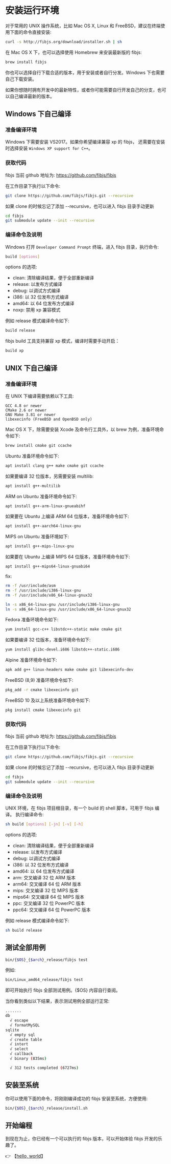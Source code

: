 # 安装运行环境
对于常用的 UNIX 操作系统，比如 Mac OS X, Linux 和 FreeBSD，建议在终端使用下面的命令直接安装:
```sh
curl -s http://fibjs.org/download/installer.sh | sh
```
在 Mac OS X 下，也可以选择使用 Homebrew 来安装最新版的 fibjs:
```sh
brew install fibjs
```
你也可以选择自行下载合适的版本，用于安装或者自行分发。Windows 下也需要自己下载安装。

如果你想随时拥有开发中的最新特性，或者你可能需要自行开发自己的分支，也可以自己编译最新的版本。

## Windows 下自己编译

### 准备编译环境
Windows 下需要安装 VS2017。如果你希望编译兼容 xp 的 fibjs， 还需要在安装时选择安装 `Windows XP support for C++`。

### 获取代码
fibjs 当前 github 地址为: https://github.com/fibjs/fibjs

在工作目录下执行以下命令:
```sh
git clone https://github.com/fibjs/fibjs.git --recursive
```
如果 clone 的时候忘记了添加  --recursive，也可以进入 fibjs 目录手动更新
```sh
cd fibjs
git submodule update --init --recursive
```

### 编译命令及说明
Windows 打开 `Developer Command Prompt` 终端，进入 fibjs 目录，执行命令:
```sh
build [options]
```
options 的选项:
* clean: 清除编译结果，便于全部重新编译
* release: 以发布方式编译
* debug: 以调试方式编译
* i386: 以 32 位发布方式编译
* amd64: 以 64 位发布方式编译
* noxp: 禁用 xp 兼容模式

例如 release 模式编译命令如下:
```sh
build release
```

fibjs build 工具支持兼容 xp 模式，编译时需要手动开启：
```sh
build xp
```

## UNIX 下自己编译

### 准备编译环境
在 UNIX 下编译需要依赖以下工具:
```
GCC 4.8 or newer
CMake 2.6 or newer
GNU Make 3.81 or newer
libexecinfo (FreeBSD and OpenBSD only)
```
Mac OS X 下，除需要安装 Xcode 及命令行工具外，以 brew 为例，准备环境命令如下:
```sh
brew install cmake git ccache
```
Ubuntu 准备环境命令如下:
```sh
apt install clang g++ make cmake git ccache
```
如果要编译 32 位版本，另需要安装 multilib:
```sh
apt install g++-multilib
```
ARM on Ubuntu 准备环境命令如下:
```sh
apt install g++-arm-linux-gnueabihf
```
如果要在 Ubuntu 上编译 ARM 64 位版本，准备环境命令如下:
```sh
apt install g++-aarch64-linux-gnu
```
MIPS on Ubuntu 准备环境如下:
```sh
apt install g++-mips-linux-gnu
```
如果要在 Ubuntu 上编译 MIPS 64 位版本，准备环境命令如下:
```sh
apt install g++-mips64-linux-gnuabi64
```
fix:
```sh
rm -f /usr/include/asm
rm -f /usr/include/i386-linux-gnu
rm -f /usr/include/x86_64-linux-gnux32

ln -s x86_64-linux-gnu /usr/include/i386-linux-gnu
ln -s x86_64-linux-gnu /usr/include/x86_64-linux-gnux32
```
Fedora 准备环境命令如下:
```sh
yum install gcc-c++ libstdc++-static make cmake git
```
如果要编译 32 位版本，准备环境命令如下:
```sh
yum install glibc-devel.i686 libstdc++-static.i686
```
Alpine 准备环境命令如下:
```sh
apk add g++ linux-headers make cmake git libexecinfo-dev
```
FreeBSD (8,9) 准备环境命令如下:
```sh
pkg_add -r cmake libexecinfo git
```
FreeBSD 10 及以上系统准备环境命令如下:
```sh
pkg install cmake libexecinfo git
```

### 获取代码
fibjs 当前 github 地址为: https://github.com/fibjs/fibjs

在工作目录下执行以下命令:
```sh
git clone https://github.com/fibjs/fibjs.git --recursive
```
如果 clone 的时候忘记了添加  --recursive，也可以进入 fibjs 目录手动更新
```sh
cd fibjs
git submodule update --init --recursive
```

### 编译命令及说明
UNIX 环境，在 fibjs 项目根目录，有一个 build 的 shell 脚本，可用于 fibjs 编译。 执行编译命令:
```sh
sh build [options] [-jn] [-v] [-h]
```
options 的选项:
* clean: 清除编译结果，便于全部重新编译
* release: 以发布方式编译
* debug: 以调试方式编译
* i386: 以 32 位发布方式编译
* amd64: 以 64 位发布方式编译
* arm: 交叉编译 32 位 ARM 版本
* arm64: 交叉编译 64 位 ARM 版本
* mips: 交叉编译 32 位 MIPS 版本
* mips64: 交叉编译 64 位 MIPS 版本
* ppc: 交叉编译 32 位 PowerPC 版本
* ppc64: 交叉编译 64 位 PowerPC 版本

例如 release 模式编译命令如下:
```sh
sh build release
```

## 测试全部用例
```sh
bin/{$OS}_{$arch}_release/fibjs test
```
例如:
```sh
bin/Linux_amd64_release/fibjs test
```
即可开始执行 fibjs 全部测试用例。{$OS} 内容自行查阅。

当你看到类似以下结果，表示测试用例全部运行正常:
```sh
.......
db
  √ escape
  √ formatMySQL
sqlite
  √ empty sql
  √ create table
  √ intert
  √ select
  √ callback
  √ binary (835ms)

  √ 312 tests completed (6727ms)
```

## 安装至系统
你可以使用下面的命令，将刚刚编译成功的 fibjs 安装至系统，方便使用:
```sh
bin/{$OS}_{$arch}_release/install.sh
```

## 开始编程
到现在为止，你已经有一个可以执行的 fibjs 版本，可以开始体验 fibjs 开发的乐趣了。

👉 【[hello, world](hello.md)】